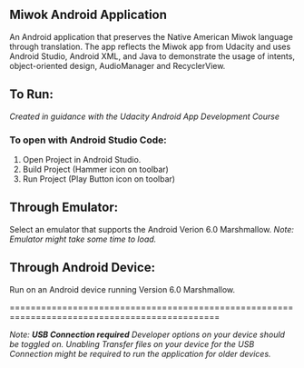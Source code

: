 ## Miwok Android Application
   An Android application that preserves the Native American Miwok language through translation. 
The app reflects the Miwok app from Udacity and uses Android Studio, Android XML, and Java to demonstrate 
the usage of intents, object-oriented design, AudioManager and RecyclerView.

## To Run:
*Created in guidance with the Udacity Android App Development Course*

### To open with Android Studio Code:

1. Open Project in Android Studio.
2. Build Project (Hammer icon on toolbar)
3. Run Project (Play Button icon on toolbar)
	
## Through Emulator: 
Select an emulator that supports the Android Verion 6.0 Marshmallow.
*Note: Emulator might take some time to load.*
	
## Through Android Device: 
Run on an Android device running Version 6.0 Marshmallow. 

==============================================================================================

*Note: **USB Connection required** Developer options on your device should be toggled on. 
Unabling Transfer files on your device for the USB Connection might be required
to run the application for older devices.* 


	

